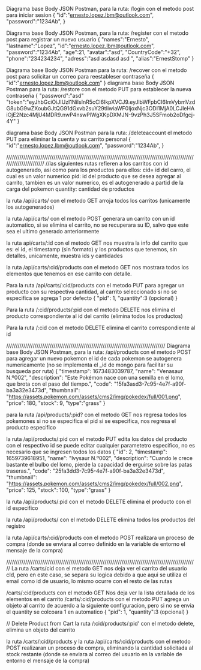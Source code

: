 Diagrama base Body JSON Postman, para la ruta: /login con el metodo post para iniciar sesion
{
    	"id":"ernesto.lopez.lbm@outlook.com",
    	"password":"1234Ab",
}

Diagrama base Body JSON Postman, para la ruta: /register con el metodo post para registrar un nuevo usuario
{
	"names":"Ernesto",
    	"lastname":"Lopez",
    	"id":"ernesto.lopez.lbm@outlook.com",
    	"password":"1234Ab",
    	"age":21,
    	"avatar":"asd",
	"CountryCode":"+32",
    	"phone":"234234234",
    	"adress":"asd asdasd asd ",
    	"alias":"ErnestStomp"
}


Diagrama base Body JSON Postman para la ruta: /recover con el metodo post para solicitar un correo para reestableser contraseña
{
	"id":"ernesto.lopez.lbm@outlook.com"
	}
diagrama base Body JSON Postman para la ruta: /restore con el metodo PUT para establecer la nueva contraseña
{
	"password":"asd"
	"token":"eyJhbGciOiJIUzI1NiIsInR5cCI6IkpXVCJ9.eyJlbWFpbCI6ImVybmVzdG8ubG9wZXoubGJtQG91dGxvb2suY29tIiwiaWF0IjoxNjc3ODI1MjA0LCJleHAiOjE2Nzc4MjU4MDR9.nwP4nswPlWgXKpDXMJN-9vzPh3J5SFmob2oDfgcj-4Y"
	}

diagrama base Body JSON Postman para la ruta: /deleteaccount el metodo PUT para eliminar la cuenta y su carrito personal
{
	"id":"ernesto.lopez.lbm@outlook.com",
    	"password":"1234Ab",
	}



///////////////////////////////////////////////////////////////////////////////////////////////////////////////////////
//las siguientes rutas refieren a los carritos con id autogenerado, asi como para los productos para ellos: 
	cid= id del carro, el cual es un valor numerico
	pid: id del producto que se desea agregar al carrito, tambien es un valor numerico, es el autogenerado a partid de la carga del pokemon
	quantity: cantidad de productos

la ruta /api/carts/ con el metodo GET arroja todos los carritos (unicamente los autogenerados)


la ruta /api/carts/ con el metodo POST generara un carrito con un id automatico, 
si se elimina el carrito, no se recuperara su ID, salvo que este sea el ultimo generado anteriormente

la ruta api/carts/:id con el metodo GET nos muestra la info del carrito que es: 
el id, el timestamp (sin formato) y los productos que tenemos, sin detalles, unicamente, muestra ids y cantidades

la ruta /api/carts/:cid/products con el metodo GET nos mostrara todos los elementos que tenemos en ese carrito con detalle.


Para la ruta /api/carts/:cid/products  con el metodo PUT para agregar un producto con su respectiva cantidad, al carrito seleccionado si no se especifica se agrega 1 por defecto
{
	"pid": 1,
    	"quantity":3 (opcional)
}

Para la ruta /:cid/products/:pid con el metodo DELETE nos elimina el producto correspondiente al id del carrito (elimina todos los productos)

Para la ruta /:cid con el metodo DELETE elimina el carrito correspondiente al id



////////////////////////////////////////////////////////////////////////////////////
Diagrama base Body JSON Postman, para la ruta: /api/products con el metodo POST para agregar un nuevo pokemon
el id de cada pokemon se autogenera numericamente (no se implementa el _id de mongo para facilitar su busqueda por ruta)
{
	"timestamp": 1673483039787,
	"name": "Venasaur N.º002",
	"description": "Este Pokémon nace con una semilla en el lomo, que brota con el paso del tiempo.",
	"code": "15fa3asd3-7c95-4e7f-a90f-ba3a32e3473d",
	"thumbnail": "https://assets.pokemon.com/assets/cms2/img/pokedex/full/001.png",
	"price": 180,
	"stock": 9,
	"type":"grass"
}

para la ruta /api/products/:pid? con el metodo GET nos regresa todos los pokemones si no se especifica el pid
si se especifica, nos regresa el producto especifico

la ruta /api/products/:pid con el metodo PUT edita los datos del producto con el respectivo id
se puede editar cualquier parametetro especifico, no es necesario que se ingresen todos los datos
{
		"id": 2,
		"timestamp": 1659739618951,
		"name": "Ivysaur N.º002",
		"description": "Cuando le crece bastante el bulbo del lomo, pierde la capacidad de erguirse sobre las patas traseras.",
		"code": "25fa3dd3-7c95-4e7f-a90f-ba3a32e3473d",
		"thumbnail": "https://assets.pokemon.com/assets/cms2/img/pokedex/full/002.png",
		"price": 125,
		"stock": 100,
		"type":"grass"
}

la ruta /api/products/:pid con el metodo DELETE elimina el producto con el id especifico

la ruta /api/products/ con el metodo DELETE elimina todos los productos del registro

la ruta /api/carts/:cid/products con el metodo POST realizara un proceso de compra (donde se enviara al correo definido en la variable de entorno el mensaje de la compra)


/////////////////////////////////////////////////////////////////////////////////////////////////////
La ruta /carts/cid con el metodo  GET nos deja ver el carrito del usuario cId, pero en este caso, 
se separa su logica debido a que aqui se utiliza el email como id de usuario, lo mismo ocurre con el resto de las rutas 

/carts/:cid/products con el metodo GET Nos deja ver la lista detallada de los elementos en el carrito
/carts/:cid/products con el metodo PUT agrega un objeto al carrito de acuerdo a la siguiente configuracion, pero si no se envia el quantity
se colcoara 1 en automatico
{
        "pid": 1,
    	"quantity":3 (opcional)
}

       
// Delete Product from Cart
la ruta /:cid/products/:pid' con el metodo delete, elimina un objeto del carrito 

la ruta /carts/:cid/products y la ruta /api/carts/:cid/products con el metodo POST realizaran un proceso de compra, eliminando la cantidad solicitada al stock restante
(donde se enviara al correo del usuario en la variable de entorno el mensaje de la compra)
